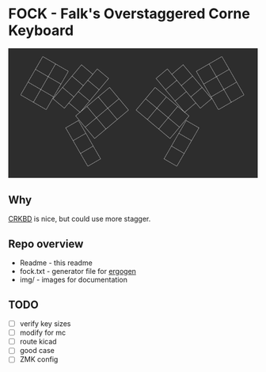 # FOCK - Falk's Overstaggered Corne Keyboard

![FOCK Layout preview](img/layout-preview.png)

## Why

[CRKBD](github.com/foostan/crkbd) is nice, but could use more stagger.

## Repo overview

* Readme - this readme
* fock.txt - generator file for [ergogen](https://github.com/ergogen/ergogen)
* img/ - images for documentation

## TODO

* [ ] verify key sizes
* [ ] modify for mc
* [ ] route kicad
* [ ] good case
* [ ] ZMK config
